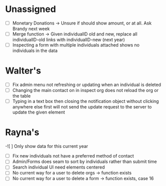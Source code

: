 # Unassigned
 - [ ] Monetary Donations -> Unsure if should show amount, or at all. Ask Brandy next week
 - [ ] Merge function -> Given individualID old and new, replace all individualID-old links with individualID-new (next year)
 - [ ] Inspecting a form with multiple individuals attached shows no individuals in the data

# Walter's
 - [ ] Fix admin menu not refreshing or updating when an individual is deleted
 - [ ] Changing the main contact on in inspect org does not reload the org or the table
 - [ ] Typing in a text box then closing the notification object without clicking anywhere else first will not send the update request to the server to update the given element

# Rayna's
 -![ ] Only show data for this current year
 - [ ] Fix new individuals not have a preferred method of contact
 - [ ] Admin/Forms does seam to sort by individuals rather than submit time
 - [ ] Search individual UI need elements centered
 - [ ] No current way for a user to delete orgs -> function exists
 - [ ] No current way for a user to delete a form -> function exists, case 16